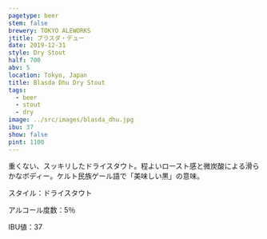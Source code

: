 ```yaml
---
pagetype: beer
stem: false
brewery: TOKYO ALEWORKS
jtitle: ブラスダ・デュー
date: 2019-12-31
style: Dry Stout
half: 700
abv: 5
location: Tokyo, Japan
title: Blasda Dhu Dry Stout
tags:
  - beer
  - stout
  - dry
image: ../src/images/blasda_dhu.jpg
ibu: 37
show: false
pint: 1100
---
```


重くない、スッキリしたドライスタウト。程よいロースト感と微炭酸による滑らかなボディー。ケルト民族ゲール語で「美味しい黒」の意味。 

スタイル：ドライスタウト

アルコール度数：5％

IBU値：37
